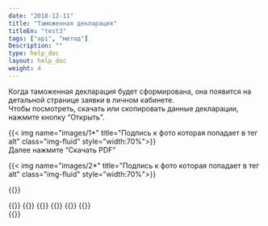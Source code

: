 ```yaml
---
date: "2018-12-11"
title: "Таможенная декларация"
titleEn: "test3"
tags: ["api", "метод"]
Description: ""
type: help_doc
layout: help_doc
weight: 4
---
```


Когда таможенная декларация будет сформирована, она появится на детальной странице заявки в личном кабинете. <br/> Чтобы посмотреть, скачать или скопировать данные декларации, нажмите кнопку “Открыть”. 

{{< img name="images/1*" title="Подпись к фото которая попадает в тег alt" class="img-fluid" style="width:70%">}}
<br/>
Далее нажмите “Скачать PDF”

{{< img name="images/2*" title="Подпись к фото которая попадает в тег alt" class="img-fluid" style="width:70%">}}

{{<isHelpful>}}

{{<seeAlso>}}
    {{<seeAlsoItem link="/tracking/where_container/" target="_blank" text="Где мой контейнер?">}}
    {{<seeAlsoItem link="/tracking/customs_events/" text="Досмотр, взвешивание и МИДК">}}
    {{<seeAlsoItem link="/tracking/customs_documents/" text="Таможенные документы">}}
    {{<seeAlsoItem link="/tracking/invoices-and-acts/" text="Счета, акты и коносаменты">}}
    {{<seeAlsoItem link="/tracking/railway_bills/" text="ЖД накладные">}}    
{{</seeAlso>}}